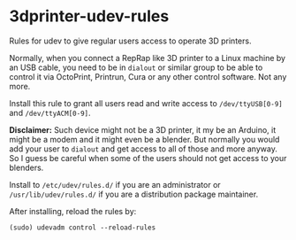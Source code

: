 # 3dprinter-udev-rules
Rules for udev to give regular users access to operate 3D printers.

Normally, when you connect a RepRap like 3D printer to a Linux machine by an USB cable, you need to be in `dialout` or similar group to be able to control it via OctoPrint, Printrun, Cura or any other control software. Not any more.

Install this rule to grant all users read and write access to `/dev/ttyUSB[0-9]` and `/dev/ttyACM[0-9]`.

**Disclaimer:** Such device might not be a 3D printer, it my be an Arduino, it might be a modem and it might even be a blender. But normally you would add your user to `dialout` and get access to all of those and more anyway. So I guess be careful when some of the users should not get access to your blenders.

Install to `/etc/udev/rules.d/` if you are an administrator or `/usr/lib/udev/rules.d/` if you are a distribution package maintainer.

After installing, reload the rules by:

    (sudo) udevadm control --reload-rules

